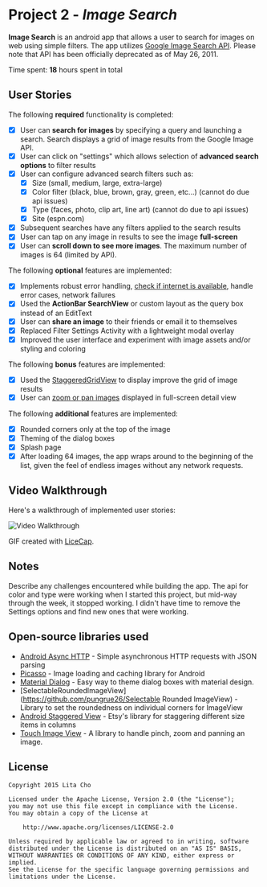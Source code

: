 # Project 2 - *Image Search*

**Image Search** is an android app that allows a user to search for images on web using simple filters. The app utilizes [Google Image Search API](https://developers.google.com/image-search/). Please note that API has been officially deprecated as of May 26, 2011.

Time spent: **18** hours spent in total

## User Stories

The following **required** functionality is completed:

* [x] User can **search for images** by specifying a query and launching a search. Search displays a grid of image results from the Google Image API.
* [x] User can click on "settings" which allows selection of **advanced search options** to filter results
* [x] User can configure advanced search filters such as:
  * [x] Size (small, medium, large, extra-large)
  * [x] Color filter (black, blue, brown, gray, green, etc...) (cannot do due api issues)
  * [x] Type (faces, photo, clip art, line art) (cannot do due to api issues)
  * [x] Site (espn.com)
* [x] Subsequent searches have any filters applied to the search results
* [x] User can tap on any image in results to see the image **full-screen**
* [x] User can **scroll down to see more images**. The maximum number of images is 64 (limited by API).

The following **optional** features are implemented:

* [x] Implements robust error handling, [check if internet is available](http://guides.codepath.com/android/Sending-and-Managing-Network-Requests#checking-for-network-connectivity), handle error cases, network failures
* [x] Used the **ActionBar SearchView** or custom layout as the query box instead of an EditText
* [x] User can **share an image** to their friends or email it to themselves
* [x] Replaced Filter Settings Activity with a lightweight modal overlay
* [x] Improved the user interface and experiment with image assets and/or styling and coloring

The following **bonus** features are implemented:

* [x] Used the [StaggeredGridView](https://github.com/f-barth/AndroidStaggeredGrid) to display improve the grid of image results
* [x] User can [zoom or pan images](https://github.com/MikeOrtiz/TouchImageView) displayed in full-screen detail view

The following **additional** features are implemented:

* [x] Rounded corners only at the top of the image
* [x] Theming of the dialog boxes
* [x] Splash page
* [x] After loading 64 images, the app wraps around to the beginning of the list, given the feel of endless images without any network requests.

## Video Walkthrough 

Here's a walkthrough of implemented user stories:

<img src='imagesearchgif.gif' title='Video Walkthrough' width='' alt='Video Walkthrough' />

GIF created with [LiceCap](http://www.cockos.com/licecap/).

## Notes

Describe any challenges encountered while building the app.
The api for color and type were working when I started this project, but mid-way through the week, it stopped working. I didn't have time to remove the Settings options and find new ones that were working.

## Open-source libraries used

- [Android Async HTTP](https://github.com/loopj/android-async-http) - Simple asynchronous HTTP requests with JSON parsing
- [Picasso](http://square.github.io/picasso/) - Image loading and caching library for Android
- [Material Dialog](https://github.com/afollestad/material-dialogs) - Easy way to theme dialog boxes with material design.
- [SelectableRoundedImageView](https://github.com/pungrue26/Selectable Rounded ImageView) - Library to set the roundedness on individual corners for ImageView
- [Android Staggered View](https://github.com/etsy/AndroidStaggeredGrid) - Etsy's library for staggering different size items in columns
- [Touch Image View](https://github.com/MikeOrtiz/TouchImageView) - A library to handle pinch, zoom and panning an image.

## License

    Copyright 2015 Lita Cho

    Licensed under the Apache License, Version 2.0 (the "License");
    you may not use this file except in compliance with the License.
    You may obtain a copy of the License at

        http://www.apache.org/licenses/LICENSE-2.0

    Unless required by applicable law or agreed to in writing, software
    distributed under the License is distributed on an "AS IS" BASIS,
    WITHOUT WARRANTIES OR CONDITIONS OF ANY KIND, either express or implied.
    See the License for the specific language governing permissions and
    limitations under the License.
